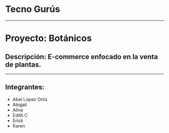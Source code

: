 # Tecno Gurús
---
# Proyecto: Botánicos 
## Descripción: E-commerce enfocado en la venta de plantas.
---

## Integrantes:
* Abel López Ortiz
* Abigail
* Aline
* Edith C
* Erick
* Karen

